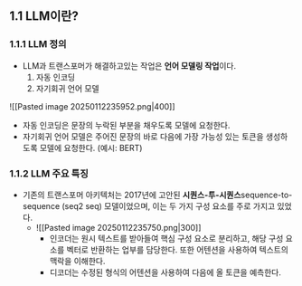 ## 1.1 LLM이란?
### 1.1.1 LLM 정의
- LLM과 트랜스포머가 해결하고있는 작업은 **언어 모델링 작업**이다.
	1. 자동 인코딩
	2. 자기회귀 언어 모델

![[Pasted image 20250112235952.png|400]]

- 자동 인코딩은 문장의 누락된 부분을 채우도록 모델에 요청한다.
- 자기회귀 언어 모델은 주어진 문장의 바로 다음에 가장 가능성 있는 토큰을 생성하도록 모델에 요청한다. (예시: BERT)

### 1.1.2 LLM 주요 특징
- 기존의 트랜스포머 아키텍처는 2017년에 고안된 **시퀀스-투-시퀀스**sequence-to-sequence (seq2 seq) 모델이었으며, 이는 두 가지 구성 요소를 주로 가지고 있었다.
	- ![[Pasted image 20250112235750.png|300]]
		- 인코더는 원시 텍스트를 받아들여 핵심 구성 요소로 분리하고, 해당 구성 요소를 벡터로 반환하는 업부를 담당한다. 또한 어텐션을 사용하여 텍스트의 맥락을 이해한다.
		- 디코더는 수정된 형식의 어텐션을 사용하여 다음에 올 토큰을 예측한다.


